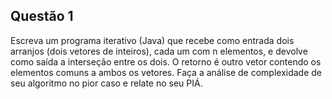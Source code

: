 ## Questão 1

Escreva um programa iterativo (Java) que recebe como entrada dois arranjos (dois vetores de inteiros), cada um com n elementos, e devolve como saída a interseção entre os dois. O retorno é outro vetor contendo os elementos comuns a ambos os vetores. Faça a análise de complexidade de seu algoritmo no pior caso e relate no seu PIÁ. 
